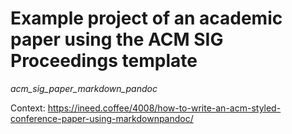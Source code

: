
# Example project of an academic paper using the ACM SIG Proceedings template
*acm_sig_paper_markdown_pandoc*

Context: https://ineed.coffee/4008/how-to-write-an-acm-styled-conference-paper-using-markdownpandoc/
